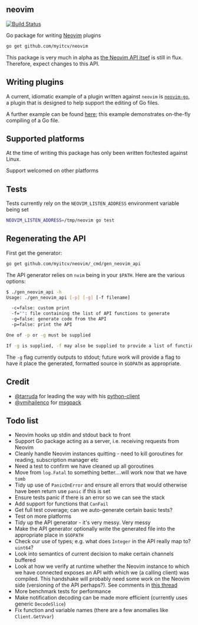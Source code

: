 ## neovim

[![Build Status](https://travis-ci.org/myitcv/neovim.svg?branch=master)](https://travis-ci.org/myitcv/neovim)

Go package for writing [Neovim](http://neovim.org/) plugins

```bash
go get github.com/myitcv/neovim
```

This package is very much in alpha as [the Neovim API itsef](https://github.com/neovim/neovim/issues/973)
is still in flux. Therefore, expect changes to this API.

## Writing plugins

A current, idiomatic example of a plugin written against `neovim` is [`neovim-go`](https://github.com/myitcv/neovim-go),
a plugin that is designed to help support the editing of Go files.

A further example can be found [here](https://github.com/myitcv/neovim_example); this example demonstrates on-the-fly
compiling of a Go file.

## Supported platforms

At the time of writing this package has only been written for/tested against Linux.

Support welcomed on other platforms

## Tests

Tests currently rely on the `NEOVIM_LISTEN_ADDRESS` environment variable being set

```bash
NEOVIM_LISTEN_ADDRESS=/tmp/neovim go test
```

## Regenerating the API

First get the generator:

```bash
go get github.com/myitcv/neovim/_cmd/gen_neovim_api
```

The API generator relies on `nvim` being in your `$PATH`. Here are the various options:

```bash
$ ./gen_neovim_api -h
Usage: ./gen_neovim_api [-p] [-g] [-f filename]

  -c=false: custom print
  -f="": file containing the list of API functions to generate
  -g=false: generate code from the API
  -p=false: print the API

One of -p or -g must be supplied

If -g is supplied, -f may also be supplied to provide a list of functions to generate
```

The `-g` flag currently outputs to stdout; future work will provide a flag to have it
place the generated, formatted source in `$GOPATH` as appropriate.

## Credit

* [@tarruda](https://github.com/tarruda) for leading the way with his [python-client](https://github.com/neovim/python-client)
* [@vmihailenco](https://github.com/vmihailenco) for [msgpack](https://github.com/vmihailenco/msgpack)

## Todo list

* Neovim hooks up stdin and stdout back to front
* Support Go package acting as a server, i.e. receiving requests from Neovim
* Cleanly handle Neovim instances quitting - need to kill goroutines for reading, subscription manager etc
* Need a test to confirm we have cleaned up all goroutines
* Move from `log.Fatal` to something better....will work now that we have `tomb`
* Tidy up use of `PanicOnError` and ensure all errors that would otherwise have been return use `panic` if this is set
* Ensure tests panic if there is an error so we can see the stack
* Add support for functions that `CanFail`
* Get full test coverage; can we auto-generate certain basic tests?
* Test on more platforms
* Tidy up the API generator - it's very messy. Very messy
* Make the API generator optionally write the generated file into the appropriate place in `$GOPATH`
* Check our use of types; e.g. what does `Integer` in the API really map to? `uint64`?
* Look into semantics of current decision to make certain channels buffered
* Look at how we verify at runtime whether the Neovim instance to which we have connected exposes an API
with which we (a calling client) was compiled. This handshake will probably need some work on the Neovim
side (versioning of the API perhaps?). See comments in [this
thread](https://github.com/neovim/neovim/pull/1121#issuecomment-53873091)
* More benchmark tests for performance
* Make notification decoding can be made more efficient (currently uses generic `DecodeSlice`)
* Fix function and variable names (there are a few anomalies like `Client.GetVvar`)

